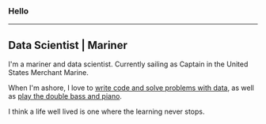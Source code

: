 ### Hello
---
Data Scientist | Mariner
---

I'm a mariner and data scientist. Currently sailing as Captain in the United States Merchant Marine. 

When I'm ashore, I love to [write code and solve problems with data](https://github.com/AlexSpradling?tab=repositories), as well as [play the double bass and piano](https://www.youtube.com/channel/UCU69tZVC5um2UJALw11vSiQ). 

I think a life well lived is one where the learning never stops. 
